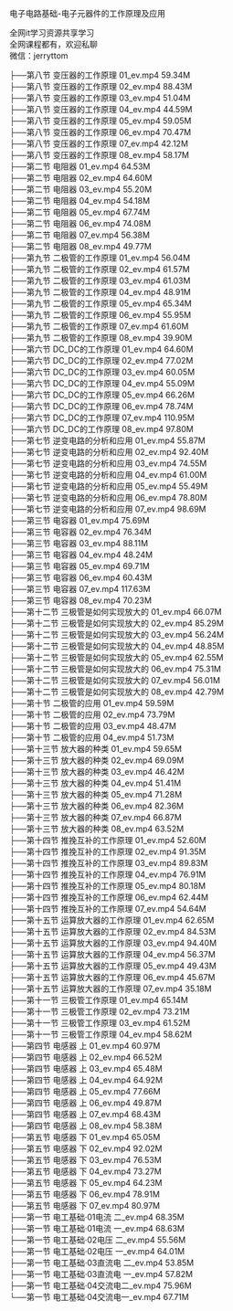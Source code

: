 电子电路基础-电子元器件的工作原理及应用

全网it学习资源共享学习<br>全网课程都有，欢迎私聊<br>微信：jerryttom<br>

├──第八节 变压器的工作原理 01_ev.mp4 59.34M<br> ├──第八节 变压器的工作原理 02_ev.mp4 88.43M<br> ├──第八节 变压器的工作原理 03_ev.mp4 51.04M<br> ├──第八节 变压器的工作原理 04_ev.mp4 44.59M<br> ├──第八节 变压器的工作原理 05_ev.mp4 59.05M<br> ├──第八节 变压器的工作原理 06_ev.mp4 70.47M<br> ├──第八节 变压器的工作原理 07_ev.mp4 42.12M<br> ├──第八节 变压器的工作原理 08_ev.mp4 58.17M<br> ├──第二节 电阻器 01_ev.mp4 64.53M<br> ├──第二节 电阻器 02_ev.mp4 64.60M<br> ├──第二节 电阻器 03_ev.mp4 55.20M<br> ├──第二节 电阻器 04_ev.mp4 54.18M<br> ├──第二节 电阻器 05_ev.mp4 67.74M<br> ├──第二节 电阻器 06_ev.mp4 74.08M<br> ├──第二节 电阻器 07_ev.mp4 56.38M<br> ├──第二节 电阻器 08_ev.mp4 49.77M<br> ├──第九节 二极管的工作原理 01_ev.mp4 56.04M<br> ├──第九节 二极管的工作原理 02_ev.mp4 61.57M<br> ├──第九节 二极管的工作原理 03_ev.mp4 61.03M<br> ├──第九节 二极管的工作原理 04_ev.mp4 48.91M<br> ├──第九节 二极管的工作原理 05_ev.mp4 65.34M<br> ├──第九节 二极管的工作原理 06_ev.mp4 55.95M<br> ├──第九节 二极管的工作原理 07_ev.mp4 61.60M<br> ├──第九节 二极管的工作原理 08_ev.mp4 39.90M<br> ├──第六节 DC_DC的工作原理 01_ev.mp4 64.60M<br> ├──第六节 DC_DC的工作原理 02_ev.mp4 77.02M<br> ├──第六节 DC_DC的工作原理 03_ev.mp4 60.05M<br> ├──第六节 DC_DC的工作原理 04_ev.mp4 55.09M<br> ├──第六节 DC_DC的工作原理 05_ev.mp4 66.26M<br> ├──第六节 DC_DC的工作原理 06_ev.mp4 78.74M<br> ├──第六节 DC_DC的工作原理 07_ev.mp4 110.95M<br> ├──第六节 DC_DC的工作原理 08_ev.mp4 97.80M<br> ├──第七节 逆变电路的分析和应用 01_ev.mp4 55.87M<br> ├──第七节 逆变电路的分析和应用 02_ev.mp4 92.40M<br> ├──第七节 逆变电路的分析和应用 03_ev.mp4 74.55M<br> ├──第七节 逆变电路的分析和应用 04_ev.mp4 61.00M<br> ├──第七节 逆变电路的分析和应用 05_ev.mp4 55.49M<br> ├──第七节 逆变电路的分析和应用 06_ev.mp4 78.80M<br> ├──第七节 逆变电路的分析和应用 07_ev.mp4 98.69M<br> ├──第三节 电容器 01_ev.mp4 75.69M<br> ├──第三节 电容器 02_ev.mp4 76.34M<br> ├──第三节 电容器 03_ev.mp4 88.11M<br> ├──第三节 电容器 04_ev.mp4 48.24M<br> ├──第三节 电容器 05_ev.mp4 69.71M<br> ├──第三节 电容器 06_ev.mp4 60.43M<br> ├──第三节 电容器 07_ev.mp4 117.63M<br> ├──第三节 电容器 08_ev.mp4 70.23M<br> ├──第十二节 三极管是如何实现放大的 01_ev.mp4 66.07M<br> ├──第十二节 三极管是如何实现放大的 02_ev.mp4 85.29M<br> ├──第十二节 三极管是如何实现放大的 03_ev.mp4 56.24M<br> ├──第十二节 三极管是如何实现放大的 04_ev.mp4 48.85M<br> ├──第十二节 三极管是如何实现放大的 05_ev.mp4 62.55M<br> ├──第十二节 三极管是如何实现放大的 06_ev.mp4 75.31M<br> ├──第十二节 三极管是如何实现放大的 07_ev.mp4 56.01M<br> ├──第十二节 三极管是如何实现放大的 08_ev.mp4 42.79M<br> ├──第十节 二极管的应用 01_ev.mp4 59.59M<br> ├──第十节 二极管的应用 02_ev.mp4 73.79M<br> ├──第十节 二极管的应用 03_ev.mp4 48.47M<br> ├──第十节 二极管的应用 04_ev.mp4 51.73M<br> ├──第十三节 放大器的种类 01_ev.mp4 59.65M<br> ├──第十三节 放大器的种类 02_ev.mp4 69.09M<br> ├──第十三节 放大器的种类 03_ev.mp4 46.42M<br> ├──第十三节 放大器的种类 04_ev.mp4 51.41M<br> ├──第十三节 放大器的种类 05_ev.mp4 71.28M<br> ├──第十三节 放大器的种类 06_ev.mp4 82.36M<br> ├──第十三节 放大器的种类 07_ev.mp4 66.87M<br> ├──第十三节 放大器的种类 08_ev.mp4 63.52M<br> ├──第十四节 推挽互补的工作原理 01_ev.mp4 52.60M<br> ├──第十四节 推挽互补的工作原理 02_ev.mp4 91.35M<br> ├──第十四节 推挽互补的工作原理 03_ev.mp4 89.83M<br> ├──第十四节 推挽互补的工作原理 04_ev.mp4 76.91M<br> ├──第十四节 推挽互补的工作原理 05_ev.mp4 80.18M<br> ├──第十四节 推挽互补的工作原理 06_ev.mp4 62.44M<br> ├──第十四节 推挽互补的工作原理 07_ev.mp4 54.64M<br> ├──第十五节 运算放大器的工作原理 01_ev.mp4 62.65M<br> ├──第十五节 运算放大器的工作原理 02_ev.mp4 84.53M<br> ├──第十五节 运算放大器的工作原理 03_ev.mp4 94.40M<br> ├──第十五节 运算放大器的工作原理 04_ev.mp4 56.37M<br> ├──第十五节 运算放大器的工作原理 05_ev.mp4 49.43M<br> ├──第十五节 运算放大器的工作原理 06_ev.mp4 45.67M<br> ├──第十五节 运算放大器的工作原理 07_ev.mp4 35.18M<br> ├──第十一节 三极管工作原理 01_ev.mp4 65.14M<br> ├──第十一节 三极管工作原理 02_ev.mp4 73.21M<br> ├──第十一节 三极管工作原理 03_ev.mp4 61.52M<br> ├──第十一节 三极管工作原理 04_ev.mp4 58.62M<br> ├──第四节 电感器 上 01_ev.mp4 60.97M<br> ├──第四节 电感器 上 02_ev.mp4 66.52M<br> ├──第四节 电感器 上 03_ev.mp4 65.48M<br> ├──第四节 电感器 上 04_ev.mp4 64.92M<br> ├──第四节 电感器 上 05_ev.mp4 77.66M<br> ├──第四节 电感器 上 06_ev.mp4 49.87M<br> ├──第四节 电感器 上 07_ev.mp4 68.43M<br> ├──第四节 电感器 上 08_ev.mp4 58.38M<br> ├──第五节 电感器 下 01_ev.mp4 65.05M<br> ├──第五节 电感器 下 02_ev.mp4 92.02M<br> ├──第五节 电感器 下 03_ev.mp4 76.53M<br> ├──第五节 电感器 下 04_ev.mp4 73.27M<br> ├──第五节 电感器 下 05_ev.mp4 64.23M<br> ├──第五节 电感器 下 06_ev.mp4 78.91M<br> ├──第五节 电感器 下 07_ev.mp4 80.97M<br> ├──第一节 电工基础·01电流 二_ev.mp4 68.35M<br> ├──第一节 电工基础·01电流 一_ev.mp4 68.63M<br> ├──第一节 电工基础·02电压 二_ev.mp4 55.56M<br> ├──第一节 电工基础·02电压 一_ev.mp4 64.01M<br> ├──第一节 电工基础·03直流电 二_ev.mp4 53.85M<br> ├──第一节 电工基础·03直流电 一_ev.mp4 57.82M<br> ├──第一节 电工基础·04交流电二_ev.mp4 75.96M<br> └──第一节 电工基础·04交流电一_ev.mp4 67.71M